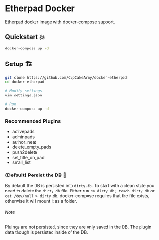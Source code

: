 # Etherpad Docker

Etherpad docker image with docker-compose support.

## Quickstart 💥

```bash
docker-compose up -d
```

## Setup 🏗

```bash
git clone https://github.com/CupCakeArmy/docker-etherpad
cd docker-etherpad

# Modify settings
vim settings.json

# Run
docker-compose up -d
```

### Recommended Plugins

- activepads
- adminpads
- author_neat
- delete_empty_pads
- push2delete
- set_title_on_pad
- small_list

### (Default) Persist the DB 💽

By default the DB is persisted into `dirty.db`.
To start with a clean state you need to delete the `dirty.db` file.
Either run `rm dirty.db; touch dirty.db` or `cat /dev/null > dirty.db`.
docker-compose requires that the file exists, otherwise it will mount it as a folder.

###### Note
Pluings are not persisted, since they are only saved in the DB. The plugin data though is persisted inside of the DB.
